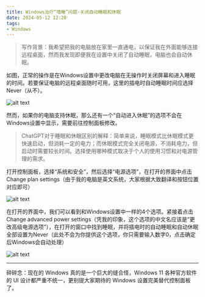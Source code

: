 ```yaml
---
title: Windows治疗“嗜睡”问题-关闭自动睡眠和休眠
date: 2024-05-12 12:20
tags:
- Windows
---
```


> 写作背景：我希望把我的电脑放在家里一直通电，以保证我在外面能够连接远程桌面，然而我发现即便我在设置中关闭了自动睡眠，电脑也会自动休眠。

如图，正常的操作是在Windows设置中更改电脑在无操作时关闭屏幕和进入睡眠的时间。若要保证电脑的远程桌面随时可用，这里的插电时自动睡眠时间应选择Never（从不）。

![alt text](https://cdn.yixiangzhilv.com/images/8e1071a93ed16d7ab1c93b16669de1b2.png)

然而，如果你的电脑支持休眠，那么还有一个“自动进入休眠”的选项不会在Windows设置中显示，需要前往控制面板修改。

> ChatGPT对于睡眠和休眠区别的解释：简单来说，睡眠模式比休眠模式更快速启动，但消耗一定的电力；而休眠模式完全关闭电源，不消耗电力，但启动时需要较长时间。选择使用哪种模式取决于个人的使用习惯和对电源管理的需求。

打开控制面板，选择“系统和安全”，然后选择“电源选项”，在打开的界面中点击Change plan settings（由于我的电脑是英文系统，大家根据大致翻译和按钮位置对应即可）

![alt text](https://cdn.yixiangzhilv.com/images/6c4d022a1a169a11503c238191ae5816.png)

在打开的界面中，我们可以看到和Windows设置中一样的4个选项。紧接着点击Change advanced power settings（凭我的印象，这个选项的中文名应该是“更改高级电源选项”），在打开的窗口中找到睡眠，并将插电时的自动睡眠和自动休眠全部设置为Never（此处不会为你提供这个选项，你只需要输入数字0，点击确定后Windows会自动处理）

![alt text](https://cdn.yixiangzhilv.com/images/bdadb4d4fbc57a6d1fd4b7df9975c527.png)

---

碎碎念：现在的 Windows 真的是一个巨大的缝合怪，Windows 11 各种官方软件的 UI 设计都严重不统一，更别提大家期待的 Windows 设置完美替代控制面板了。
